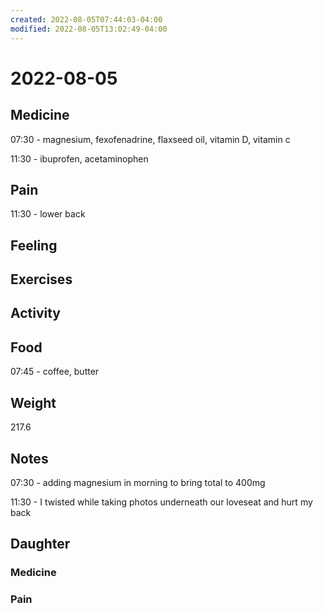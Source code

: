 ```yaml
---
created: 2022-08-05T07:44:03-04:00
modified: 2022-08-05T13:02:49-04:00
---
```


# 2022-08-05

## Medicine

07:30 - magnesium, fexofenadrine, flaxseed oil, vitamin D, vitamin c 

11:30 - ibuprofen, acetaminophen 

## Pain

11:30 - lower back


## Feeling


## Exercises


## Activity


## Food

07:45 - coffee, butter 


## Weight

217.6


## Notes

07:30 - adding magnesium in morning to bring total to 400mg

11:30 - I twisted while taking photos underneath our loveseat and hurt my back

## Daughter


### Medicine


### Pain
